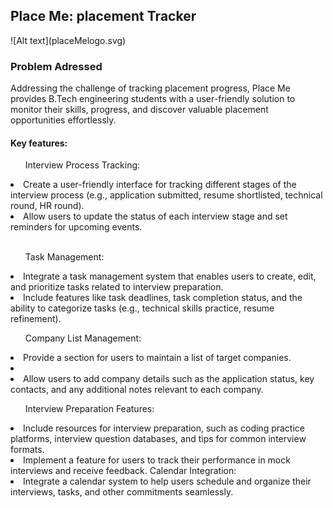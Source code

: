 <h2>Place Me: placement Tracker</h2>
![Alt text](placeMelogo.svg)

<h3>Problem Adressed</h3>

Addressing the challenge of tracking placement progress, Place Me provides B.Tech engineering students with a user-friendly solution to monitor their skills, progress, and discover valuable placement opportunities effortlessly.

<h4>Key features: </h4>

<ul> Interview Process Tracking:</ul>
 <li>Create a user-friendly interface for tracking different stages of the interview process (e.g., application submitted, resume shortlisted, technical round, HR round).</li>
 <li>Allow users to update the status of each interview stage and set reminders for upcoming events.</li><br>

<ul>Task Management:</ul>
<li>Integrate a task management system that enables users to create, edit, and prioritize tasks related to interview preparation.</li>
<li>Include features like task deadlines, task completion status, and the ability to categorize tasks (e.g., technical skills practice, resume refinement).</li>
<ul>Company List Management:</ul>
<li>Provide a section for users to maintain a list of target companies.<li>
<li>Allow users to add company details such as the application status, key contacts, and any additional notes relevant to each company.</li>
<ul>Interview Preparation Features:</ul>
<li>Include resources for interview preparation, such as coding practice platforms, interview question databases, and tips for common interview formats.</li>
<li>Implement a feature for users to track their performance in mock interviews and receive feedback.
Calendar Integration:</li>
<li>Integrate a calendar system to help users schedule and organize their interviews, tasks, and other commitments seamlessly.</li>
